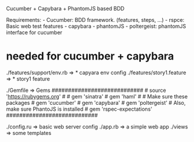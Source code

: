 Cucumber + Capybara + PhantomJS based BDD

Requirements:
    - Cucumber: BDD framework. (features, steps, ...)
    - rspce:    Basic web test features 
    - capybara
    - phantomJS
    - poltergeist: phantomJS interface for cucumber

# needed for cucumber + capybara
./features/support/env.rb       => * capyara env config
./features/story1.feature       => * story1 feature

./Gemfile                       => Gems
    ############################
    # source 'https://rubygems.org'
    #
    # gem 'sinatra'
    # gem 'haml'
    # # Make sure these packages
    # gem 'cucumber'
    # gem 'capybara'
    # gem 'poltergeist'       # Also, make sure PhantoJS is installed
    # gem 'rspec-expectations'
    ############################

./config.ru                     => basic web server config
./app.rb                        => a simple web app
./views                         => some templates
